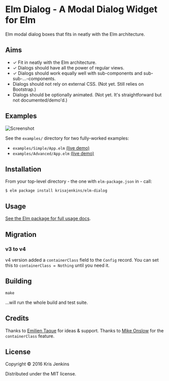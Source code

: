 # Elm Dialog - A Modal Dialog Widget for Elm

Elm modal dialog boxes that fits in neatly with the Elm architecture.

## Aims

* ✓ Fit in neatly with the Elm architecture.
* ✓ Dialogs should have all the power of regular views.
* ✓ Dialogs should work equally well with sub-components and sub-sub-...-components.
* Dialogs should not rely on external CSS. (Not yet. Still relies on Bootstrap.)
* Dialogs should be optionally animated. (Not yet. It's straightforward but not documented/demo'd.)

## Examples


![Screenshot](screenshot.png?raw=true)

See the `examples/` directory for two fully-worked examples:

* `examples/Simple/App.elm` [(live demo)](http://krisajenkins.github.io/elm-dialog/Simple.html)
* `examples/Advanced/App.elm` [(live demo)](http://krisajenkins.github.io/elm-dialog/Advanced.html)

## Installation

From your top-level directory - the one with `elm-package.json` in - call:

```
$ elm package install krisajenkins/elm-dialog
```

## Usage

[See the Elm package for full usage docs](http://package.elm-lang.org/packages/krisajenkins/elm-dialog/latest/Dialog).

## Migration

### v3 to v4

v4 version added a `containerClass` field to the `Config` record. You can set
this to `containerClass = Nothing` until you need it.

## Building

```
make
```

...will run the whole build and test suite.

## Credits

Thanks to [Emilien Taque](https://github.com/etaque) for ideas & support.
Thanks to [Mike Onslow](https://github.com/mikeonslow) for the `containerClass`
feature.
## License

Copyright © 2016 Kris Jenkins

Distributed under the MIT license.

